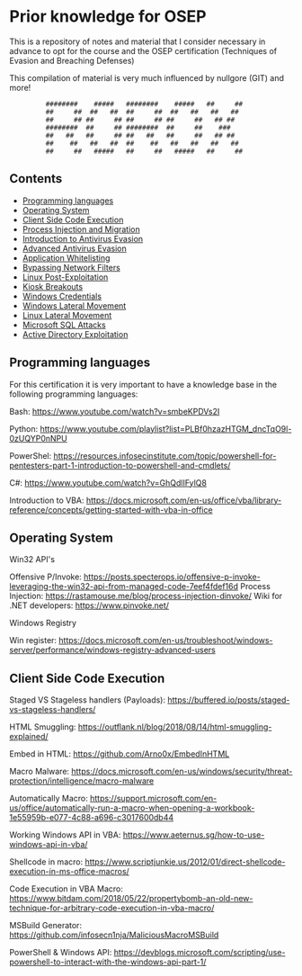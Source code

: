 # Prior knowledge for OSEP

This is a repository of notes and material that I consider necessary in advance to opt for the course and the OSEP certification (Techniques of Evasion and 
Breaching Defenses)


This compilation of material is very much influenced by nullgore (GIT) and more!


             ########    #####   ########    #####   ##     ##  
             ##     ##  ##   ##  ##     ##  ##   ##   ##   ##   
             ##     ## ##     ## ##     ## ##     ##   ## ##      
             ########  ##     ## ########  ##     ##    ###        
             ##   ##   ##     ## ##   ##   ##     ##   ## ##      
             ##    ##   ##   ##  ##    ##   ##   ##   ##   ##     
             ##     ##   #####   ##     ##   #####   ##     ## 
             
             
             


## Contents


* [Programming languages](#Programming-languages)
* [Operating System](#Operating-System)
* [Client Side Code Execution](#Client-Side-Code-Execution)
* [Process Injection and Migration](#Process-Injection-and-Migration)
* [Introduction to Antivirus Evasion](#Introduction-to-Antivirus-Evasion)
* [Advanced Antivirus Evasion](#Advanced-Antivirus-Evasion)
* [Application Whitelisting](#Application-Whitelisting)
* [Bypassing Network Filters](#Bypassing-Network-Filters)
* [Linux Post-Exploitation](#Linux-Post-Exploitation)
* [Kiosk Breakouts](#Kiosk-Breakouts)
* [Windows Credentials](#Windows-Credentials)
* [Windows Lateral Movement](#Windows-Lateral-Movement)
* [Linux Lateral Movement](#Linux-Lateral-Movement)
* [Microsoft SQL Attacks](#Microsoft-SQL-Attacks)
* [Active Directory Exploitation](#Active-Directory-Exploitation)


## Programming languages

For this certification it is very important to have a knowledge base in the following programming languages:

Bash: https://www.youtube.com/watch?v=smbeKPDVs2I 

Python: https://www.youtube.com/playlist?list=PLBf0hzazHTGM_dncTqO9l-0zUQYP0nNPU

PowerShel: https://resources.infosecinstitute.com/topic/powershell-for-pentesters-part-1-introduction-to-powershell-and-cmdlets/ 

C#: https://www.youtube.com/watch?v=GhQdlIFylQ8

Introduction to VBA: https://docs.microsoft.com/en-us/office/vba/library-reference/concepts/getting-started-with-vba-in-office

## Operating System

Win32 API's

Offensive P/Invoke: https://posts.specterops.io/offensive-p-invoke-leveraging-the-win32-api-from-managed-code-7eef4fdef16d
Process Injection: https://rastamouse.me/blog/process-injection-dinvoke/
Wiki for .NET developers: https://www.pinvoke.net/

Windows Registry

Win register: https://docs.microsoft.com/en-us/troubleshoot/windows-server/performance/windows-registry-advanced-users

## Client Side Code Execution 

Staged VS Stageless handlers (Payloads): https://buffered.io/posts/staged-vs-stageless-handlers/

HTML Smuggling: https://outflank.nl/blog/2018/08/14/html-smuggling-explained/

Embed in HTML: https://github.com/Arno0x/EmbedInHTML

Macro Malware: https://docs.microsoft.com/en-us/windows/security/threat-protection/intelligence/macro-malware

Automatically Macro: 
https://support.microsoft.com/en-us/office/automatically-run-a-macro-when-opening-a-workbook-1e55959b-e077-4c88-a696-c3017600db44

Working Windows API in VBA: https://www.aeternus.sg/how-to-use-windows-api-in-vba/ 

Shellcode in macro: https://www.scriptjunkie.us/2012/01/direct-shellcode-execution-in-ms-office-macros/

Code Execution in VBA Macro: https://www.bitdam.com/2018/05/22/propertybomb-an-old-new-technique-for-arbitrary-code-execution-in-vba-macro/

MSBuild Generator: https://github.com/infosecn1nja/MaliciousMacroMSBuild

PowerShell & Windows API: https://devblogs.microsoft.com/scripting/use-powershell-to-interact-with-the-windows-api-part-1/

  







